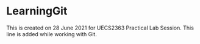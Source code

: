 # LearningGit
This is created on 28 June 2021 for UECS2363 Practical Lab Session.
This line is added while working with Git.

